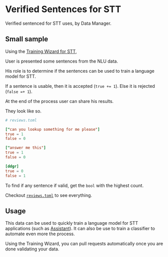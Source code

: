 # Verified Sentences for STT

Verified sentenced for STT uses, by Data Manager.


## Small sample

Using the [Training Wizard for STT](https://gitlab.com/waser-technologies/models/en/stt/-/blob/master/model.train), 

User is presented some sentences from the NLU data.

His role is to determine if the sentences can be used to train a language model for STT.

If a sentence is usable, then it is accepted (`true += 1`).
Else it is rejected (`false =+ 1`).

At the end of the process user can share his results.

They look like so.

```toml
# reviews.toml

["can you lookup something for me please"]
true = 1
false = 0

["answer me this"]
true = 1
false = 0

[ddgr]
true = 0
false = 1
```

To find if any sentence if valid, get the `bool` with the highest count.

Checkout [`reviews.toml`](reviews.toml) to see everything.

## Usage

This data can be used to quickly train a language model for STT applications (such as [Assistant](https://gitlab.com/waser-technologies/technologies/assistant)). It can also be use to train a classifier to automate even more the process.

Using the Training Wizard, you can pull requests automatically once you are done validating your data.
